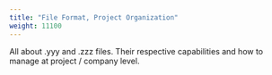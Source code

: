 ```yaml
---
title: "File Format, Project Organization"
weight: 11100
---
```


All about .yyy and .zzz files. Their respective capabilities and how to manage at project / company level.